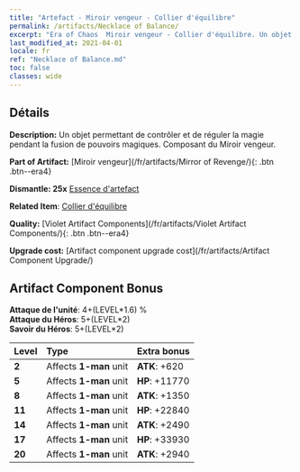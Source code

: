 ```yaml
---
title: "Artefact - Miroir vengeur - Collier d'équilibre"
permalink: /artifacts/Necklace of Balance/
excerpt: "Era of Chaos  Miroir vengeur - Collier d'équilibre. Un objet permettant de contrôler et de réguler la magie pendant la fusion de pouvoirs magiques. Composant du Miroir vengeur."
last_modified_at: 2021-04-01
locale: fr
ref: "Necklace of Balance.md"
toc: false
classes: wide
---
```




## Détails

 **Description:** Un objet permettant de contrôler et de réguler la magie pendant la fusion de pouvoirs magiques. Composant du Miroir vengeur.

 **Part of Artifact:** [Miroir vengeur](/fr/artifacts/Mirror of Revenge/){: .btn .btn--era4}

 **Dismantle: 25x** [Essence d'artefact](/fr/Items/con_905/)

 **Related Item**: [Collier d'équilibre](/fr/Items/art_142/)

 **Quality:** [Violet Artifact Components](/fr/artifacts/Violet Artifact Components/){: .btn .btn--era4}

 **Upgrade cost:** [Artifact component upgrade cost](/fr/artifacts/Artifact Component Upgrade/)

## Artifact Component Bonus

  **Attaque de l'unité**: 4+(LEVEL\*1.6) %<br/>**Attaque du Héros**: 5+(LEVEL\*2)<br/>**Savoir du Héros**: 5+(LEVEL\*2)

  |  Level  | Type |    Extra bonus  | 
  |:--------|:-----|:----------------| 
  | **2** | Affects **1-man** unit | **ATK**: +620 | 
  | **5** | Affects **1-man** unit | **HP**: +11770 | 
  | **8** | Affects **1-man** unit | **ATK**: +1350 | 
  | **11** | Affects **1-man** unit | **HP**: +22840 | 
  | **14** | Affects **1-man** unit | **ATK**: +2490 | 
  | **17** | Affects **1-man** unit | **HP**: +33930 | 
  | **20** | Affects **1-man** unit | **ATK**: +2940 | 
